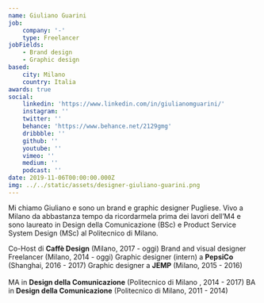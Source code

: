 ```yaml
---
name: Giuliano Guarini
job:
    company: '-'
    type: Freelancer
jobFields:
    - Brand design
    - Graphic design
based:
    city: Milano
    country: Italia
awards: true
social:
    linkedin: 'https://www.linkedin.com/in/giulianomguarini/'
    instagram: ''
    twitter: ''
    behance: 'https://www.behance.net/2129gmg'
    dribbble: ''
    github: ''
    youtube: ''
    vimeo: ''
    medium: ''
    podcast: ''
date: 2019-11-06T00:00:00.000Z
img: ../../static/assets/designer-giuliano-guarini.png
---
```


Mi chiamo Giuliano e sono un brand e graphic designer Pugliese. Vivo a Milano da abbastanza tempo da ricordarmela prima dei lavori dell’M4 e sono laureato in Design della Comunicazione (BSc) e Product Service System Design (MSc) al Politecnico di Milano.

Co-Host di **Caffè Design** (Milano, 2017 - oggi)
Brand and visual designer Freelancer (Milano, 2014 - oggi)
Graphic designer (intern) a **PepsiCo** (Shanghai, 2016 - 2017)
Graphic designer a **JEMP** (Milano, 2015 - 2016)<br/><br/>
MA in **Design della Comunicazione** (Politecnico di Milano , 2014 - 2017)
BA in **Design della Comunicazione** (Politecnico di Milano, 2011 - 2014)<br/><br/>
